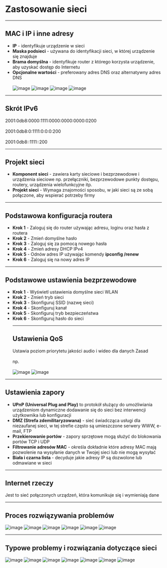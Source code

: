 # Zastosowanie sieci
___
## MAC i IP i inne adresy
- **IP** - identyfikuje urządzenie w sieci
- **Maska podsieci** - używana do identyfikacji sieci, w której urządzenie się znajduje
- **Brama domyślna** - identyfikuje router z którego korzysta urządzenie, aby uzyskać dostęp do Internetu
- **Opcjonalne wartości** - preferowany adres DNS oraz alternatywny adres DNS  <br></br>
![image](https://github.com/user-attachments/assets/349579a0-328e-414f-abe6-0d8bfc80fb81)
![image](https://github.com/user-attachments/assets/348de10a-8c20-4350-be33-500e8c64c175)
![image](https://github.com/user-attachments/assets/07350254-56bf-49aa-b905-78b88647f593)
![image](https://github.com/user-attachments/assets/5f84661f-1862-495d-950a-13f57e4496eb)
___
## Skrót IPv6
2001:0db8:0000:1111:0000:0000:0000:0200 <br></br>
2001:0db8:0:1111:0:0:0:200 <br></br>
2001:0db8::1111::200
___
## Projekt sieci
- **Komponent sieci** - zawiera karty sieciowe i bezprzewodowe i urządzenia sieciowe np. przełączniki, bezprzewodowe punkty dostępu, routery, urządzenia wielofunkcyjne itp.
- **Projekt sieci** - Wymaga znajomości sposobu, w jaki sieci są ze sobą połączone, aby wspierać potrzeby firmy
___
## Podstawowa konfiguracja routera
- **Krok 1** - Zaloguj się do router używając adresu, loginu oraz hasła z routera
- **Krok 2** - Zmień domyślne hasło
- **Krok 3** - Zaloguj się za pomocą nowego hasła
- **Krok 4** -  Zmień adresy DHCP IPv4
- **Krok 5** - Odnów adres IP używając komendy **ipconfig /renew**
- **Krok 6** - Zaloguj się na nowy adres IP
___
## Podstawowe ustawienia bezprzewodowe
- **Krok 1** - Wyświetl ustawienia domyślne sieci WLAN
- **Krok 2** - Zmień tryb sieci
- **Krok 3** - Skonfiguruj SSID (nazwę sieci)
- **Krok 4** - Skonfiguruj kanał
- **Krok 5** - Skonfiguruj tryb bezpieczeństwa
- **Krok 6** - Skonfiguruj hasło do sieci
  ___
  ## Ustawienia QoS
  Ustawia poziom priorytetu jakości audio i wideo dla danych Zasad <br></br>
  np. <br></br>
  ![image](https://github.com/user-attachments/assets/250b0884-c32d-4055-b5fd-f4d908723934)
  ![image](https://github.com/user-attachments/assets/f55051d6-babe-47cd-b6d0-11005eef46d4)
___
## Ustawienia zapory
- **UPnP (Universal Plug and Play)** to protokół służący do umożliwiania urządzeniom dynamiczne dodawanie się do sieci bez interwencji użytkownika lub konfiguracji
- **DMZ (Strefa zdemilitaryzowana)** - sieć świadcząca usługi dla niezaufanej sieci, w tej strefie często są umieszczone serwery WWW, e-mail, FTP
- **Przekierowanie portów** - zapory sprzętowe mogą służyć do blokowania portów TCP i UDP
- **Filtrowanie adresów MAC** - określa dokładnie które adresy MAC mają pozwolenie na wysyłanie danych w Twojej sieci lub nie mogą wysyłać
- **Biała i czarna lista** - decyduje jakie adresy IP są dozwolone lub odmawiane w sieci
___
## Internet rzeczy
Jest to sieć połączonych urządzeń, która komunikuje się i wymieniają dane
___
## Proces rozwiązywania problemów
![image](https://github.com/user-attachments/assets/eb50a122-450c-4a7c-bd12-ef361d4ae7a5)
![image](https://github.com/user-attachments/assets/7a783dcc-30be-4c87-b390-b2d66605c922)
![image](https://github.com/user-attachments/assets/e20f5538-7488-46c0-8038-cca9c8dac6fa)
![image](https://github.com/user-attachments/assets/6517b9ae-60fe-4056-a8b5-687a05cfe3ea)
![image](https://github.com/user-attachments/assets/c1aabc6d-336c-4ddd-b28b-a7f30cbc3c71)
![image](https://github.com/user-attachments/assets/cafb52e1-195b-4e72-890c-1bfe00ea1387)
___
## Typowe problemy i rozwiązania dotyczące sieci
![image](https://github.com/user-attachments/assets/3ea9e9f2-22ab-462d-ad83-3842691335e7)
![image](https://github.com/user-attachments/assets/30f8a981-fb2f-43ab-8d17-288ee3ceb5bd)
![image](https://github.com/user-attachments/assets/6890263a-6628-4f4e-a057-64263b34e7e0)
![image](https://github.com/user-attachments/assets/a43b488f-d019-4bcb-ab36-15fa3c299a52)
![image](https://github.com/user-attachments/assets/d40513dc-3a90-40be-b4fa-451bf9b108a4)
![image](https://github.com/user-attachments/assets/24b54617-b595-452f-9b1a-1ec5b6ee0f35)
![image](https://github.com/user-attachments/assets/39a84b37-c3ad-4bf7-9ab6-601c4b254ad0)
